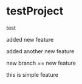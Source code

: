 # testProject
test


added new feature

added another new feature

new branch == new feature

this is simple feature